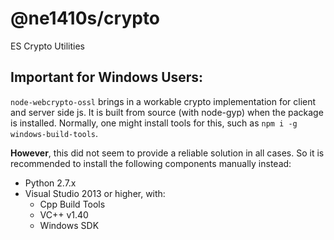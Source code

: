 # @ne1410s/crypto

ES Crypto Utilities

## Important for Windows Users:

`node-webcrypto-ossl` brings in a workable crypto implementation for client and server side js. It is built from source (with node-gyp) when the package is installed. Normally, one might install tools for this, such as `npm i -g windows-build-tools`.

**However**, this did not seem to provide a reliable solution in all cases. So it is recommended to install the following components manually instead:

- Python 2.7.x
- Visual Studio 2013 or higher, with:
  - Cpp Build Tools
  - VC++ v1.40
  - Windows SDK

